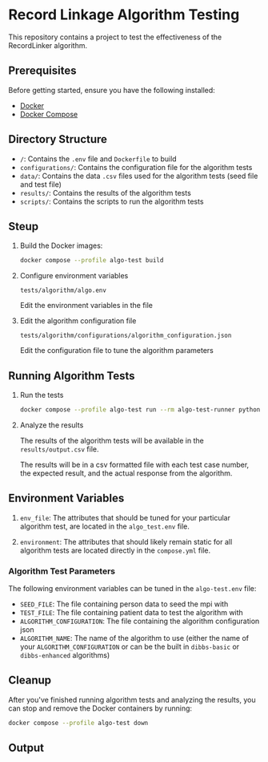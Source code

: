 # Record Linkage Algorithm Testing

This repository contains a project to test the effectiveness of the RecordLinker algorithm.

## Prerequisites

Before getting started, ensure you have the following installed:

- [Docker](https://docs.docker.com/engine/install/)
- [Docker Compose](https://docs.docker.com/compose/install/)

## Directory Structure

- `/`: Contains the `.env` file and `Dockerfile` to build
- `configurations/`: Contains the configuration file for the algorithm tests
- `data/`: Contains the data `.csv` files used for the algorithm tests (seed file and test file)
- `results/`: Contains the results of the algorithm tests
- `scripts/`: Contains the scripts to run the algorithm tests

## Steup

1. Build the Docker images:

    ```bash
    docker compose --profile algo-test build
    ```

2. Configure environment variables

    `tests/algorithm/algo.env`
    
    Edit the environment variables in the file

3. Edit the algorithm configuration file

    `tests/algorithm/configurations/algorithm_configuration.json`

    Edit the configuration file to tune the algorithm parameters

## Running Algorithm Tests

1. Run the tests

    ```bash
    docker compose --profile algo-test run --rm algo-test-runner python scripts/run_test.py
    ```

2. Analyze the results

    The results of the algorithm tests will be available in the `results/output.csv` file.

    The results will be in a csv formatted file with each test case number, the expected result, and the actual response from the algorithm.

## Environment Variables

1. `env_file`: The attributes that should be tuned for your particular algorithm test,
    are located in the `algo_test.env` file.

2. `environment`: The attributes that should likely remain static for all algorithm tests are located directly in the `compose.yml` file.

### Algorithm Test Parameters

The following environment variables can be tuned in the `algo-test.env` file:

- `SEED_FILE`: The file containing person data to seed the mpi with
- `TEST_FILE`: The file containing patient data to test the algorithm with
- `ALGORITHM_CONFIGURATION`: The file containing the algorithm configuration json
- `ALGORITHM_NAME`: The name of the algorithm to use (either the name of your `ALGORITHM_CONFIGURATION` or can be the built in `dibbs-basic` or `dibbs-enhanced` algorithms)


## Cleanup

After you've finished running algorithm tests and analyzing the results, you can stop and remove the Docker containers by running:

```bash
docker compose --profile algo-test down
```

## Output

